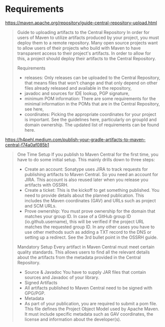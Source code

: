 # Requirements

<https://maven.apache.org/repository/guide-central-repository-upload.html>

> Guide to uploading artifacts to the Central Repository
> In order for users of Maven to utilize artifacts produced by your project, you must deploy them to a remote repository. Many open source projects want to allow users of their projects who build with Maven to have transparent access to their project's artifacts. In order to allow for this, a project should deploy their artifacts to the Central Repository.
>
> Requirements
>
> - releases: Only releases can be uploaded to the Central Repository, that means files that won't change and that only depend on other files already released and available in the repository,
> - javadoc and sources for IDE lookup, PGP signature,
> - minimum POM information: There are some requirements for the minimal information in the POMs that are in the Central Repository, see here,
> - coordinates: Picking the appropriate coordinates for your project is important. See the guidelines here, particularly on groupId and domain ownership.
>   The updated list of requirements can be found here.

<https://h4pehl.medium.com/publish-your-gradle-artifacts-to-maven-central-f74a0af085b1>

> One Time Setup
> If you publish to Maven Central for the first time, you have to do some initial setup. This mainly drills down to three steps:
>
> - Create an account:
>   Sonatype uses JIRA to track requests for publishing artifacts to Maven Central. So you need an account for JIRA. This account is also reused later when you release you artifacts with OSSRH.
> - Create a ticket:
>   This is the kickoff to get something published. You need to provide details about the planned publication. This includes the Maven coordinates (GAV) and URLs such as project and SCM URLs.
> - Prove ownership:
>   You must prove ownership for the domain that matches your group ID. In case of a GitHub group ID (io.github.username), this will be verified if the project URL matches the requested group ID. In any other cases you have to use other methods such as adding a TXT record to the DNS or setting up a redirect. See the 3rd bullet point in the OSSRH guide.
>
> Mandatory Setup
> Every artifact in Maven Central must meet certain quality standards. This allows users to find all the relevant details about the artifacts from the metadata provided in the Central Repository.
>
> - Source & Javadoc
>   You have to supply JAR files that contain sources and Javadoc of your library.
> - Signed Artifacts
> - All artifacts published to Maven Central need to be signed with GPG/PGP.
> - Metadata
> - As part of your publication, you are required to submit a pom file. This file defines the Project Object Model used by Apache Maven. It must include specific metadata such as GAV coordinates, the license and information about the developer(s).
